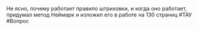 Не ясно, почему работает правило штриховки, и когда оно работает, придумал метод Неймарк и изложил его в работе на 130 страниц
#ТАУ #Вопрос 